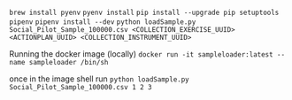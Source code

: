 `brew install pyenv`
`pyenv install`
`pip install --upgrade pip setuptools pipenv`
`pipenv install --dev`
`python loadSample.py Social_Pilot_Sample_100000.csv <COLLECTION_EXERCISE_UUID> <ACTIONPLAN_UUID> <COLLECTION_INSTRUMENT_UUID>`

Running the docker image
(locally)
`docker run -it sampleloader:latest --name sampleloader /bin/sh`

once in the image shell run
`python loadSample.py Social_Pilot_Sample_100000.csv 1 2 3`